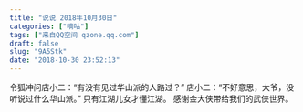 ```yaml
---
title: "说说 2018年10月30日"
categories: ["嘀咕"]
tags: ["来自QQ空间 qzone.qq.com"]
draft: false
slug: "9A5Stk"
date: "2018-10-30 23:52:13"
---
```


令狐冲问店小二：“有没有见过华山派的人路过？”
店小二：“不好意思，大爷，没听说过什么华山派。”
只有江湖儿女才懂江湖。
感谢金大侠带给我们的武侠世界。
